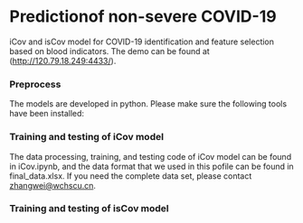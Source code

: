 # Predictionof non-severe COVID-19
iCov and isCov model for COVID-19 identification and feature selection based on blood indicators. The demo can be found at (http://120.79.18.249:4433/).
<br>
### Preprocess
The models are developed in python. Please make sure the following tools have been installed:

### Training and testing of iCov model
The data processing, training, and testing code of iCov model can be found in iCov.ipynb, and the data format that we used in this pofile can be found in final_data.xlsx. If you need the complete data set, please contact zhangwei@wchscu.cn.
<br>
### Training and testing of isCov model

